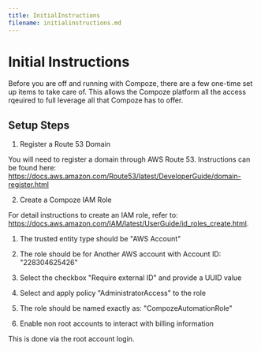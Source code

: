 ```yaml
---
title: InitialInstructions
filename: initialinstructions.md
---
```

# Initial Instructions

Before you are off and running with Compoze, there are a few one-time set up items to take care of. This allows the Compoze platform all the access rqeuired to full leverage all that Compoze has to offer.

## Setup Steps

1. Register a Route 53 Domain

You will need to register a domain through AWS Route 53. Instructions can be found here: https://docs.aws.amazon.com/Route53/latest/DeveloperGuide/domain-register.html

2. Create a Compoze IAM Role

For detail instructions to create an IAM role, refer to: https://docs.aws.amazon.com/IAM/latest/UserGuide/id_roles_create.html.

   1. The trusted entity type should be "AWS Account"
   2. The role should be for Another AWS account with Account ID: "228304625426"
   3. Select the checkbox "Require external ID" and provide a UUID value
   4. Select and apply policy "AdministratorAccess" to the role
   5. The role should be named exactly as: "CompozeAutomationRole"

3. Enable non root accounts to interact with billing information

This is done via the root account login.